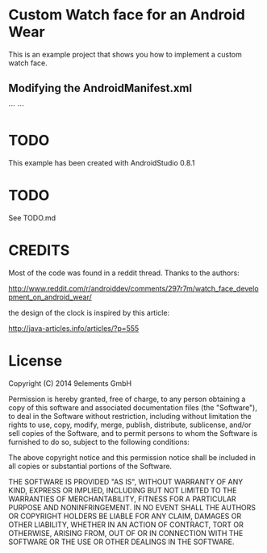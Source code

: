 # Custom Watch face for an Android Wear

This is an example project that shows you how to implement a custom watch face.

## Modifying the AndroidManifest.xml

´´´
<activity
    android:theme="@android:style/Theme.DeviceDefault.NoActionBar"
    android:name=".NineWatchWearActivity"
    android:label="@string/app_name"
    android:allowEmbedded="true"
    >
    <!-- Preview for when the user goes to change watchfaces -->
    <meta-data android:name="com.google.android.clockwork.home.preview" android:resource="@drawable/preview" />
    <!-- Intent filter to make the activity show up in the watchface choices -->
    <intent-filter>
        <action android:name="android.intent.action.MAIN" />
        <category android:name="com.google.android.clockwork.home.category.HOME_BACKGROUND" />
    </intent-filter>
</activity>
<meta-data android:name="com.google.android.gms.version" android:value="@integer/google_play_services_version" />
´´´

# TODO

This example has been created with AndroidStudio 0.8.1

# TODO

See TODO.md

# CREDITS

Most of the code was found in a reddit thread. Thanks to the authors:

http://www.reddit.com/r/androiddev/comments/297r7m/watch_face_development_on_android_wear/

the design of the clock is inspired by this article:

http://java-articles.info/articles/?p=555

# License

Copyright (C) 2014 9elements GmbH

Permission is hereby granted, free of charge, to any person obtaining a copy of
this software and associated documentation files (the "Software"), to deal in
the Software without restriction, including without limitation the rights to
use, copy, modify, merge, publish, distribute, sublicense, and/or sell copies
of the Software, and to permit persons to whom the Software is furnished to do
so, subject to the following conditions:

The above copyright notice and this permission notice shall be included in all
copies or substantial portions of the Software.

THE SOFTWARE IS PROVIDED "AS IS", WITHOUT WARRANTY OF ANY KIND, EXPRESS OR
IMPLIED, INCLUDING BUT NOT LIMITED TO THE WARRANTIES OF MERCHANTABILITY,
FITNESS FOR A PARTICULAR PURPOSE AND NONINFRINGEMENT. IN NO EVENT SHALL THE
AUTHORS OR COPYRIGHT HOLDERS BE LIABLE FOR ANY CLAIM, DAMAGES OR OTHER
LIABILITY, WHETHER IN AN ACTION OF CONTRACT, TORT OR OTHERWISE, ARISING FROM,
OUT OF OR IN CONNECTION WITH THE SOFTWARE OR THE USE OR OTHER DEALINGS IN THE
SOFTWARE.
